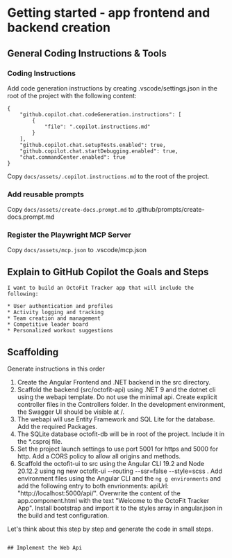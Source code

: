 # Getting started - app frontend and backend creation

## General Coding Instructions & Tools

### Coding Instructions

Add code generation instructions by creating .vscode/settings.json in the root of the project with the following content:

```
{
    "github.copilot.chat.codeGeneration.instructions": [
        {
            "file": ".copilot.instructions.md"
        }
    ],
    "github.copilot.chat.setupTests.enabled": true,
    "github.copilot.chat.startDebugging.enabled": true,
    "chat.commandCenter.enabled": true
}
```

Copy `docs/assets/.copilot.instructions.md` to the root of the project.

### Add reusable prompts

Copy `docs/assets/create-docs.prompt.md` to .github/prompts/create-docs.prompt.md

### Register the Playwright MCP Server

Copy `docs/assets/mcp.json` to .vscode/mcp.json

## Explain to GitHub Copilot the Goals and Steps

```text
I want to build an OctoFit Tracker app that will include the following:

* User authentication and profiles
* Activity logging and tracking
* Team creation and management
* Competitive leader board
* Personalized workout suggestions
```

## Scaffolding

Generate instructions in this order

1. Create the Angular Frontend and .NET backend in the src directory.
2. Scaffold the backend (src/octofit-api) using .NET 9 and the dotnet cli using the webapi template. Do not use the minimal api. Create explicit controller files in the Controllers folder. In the development environment, the Swagger UI should be visible at /.
3. The webapi will use Entity Framework and SQL Lite for the database. Add the required Packages.
4. The SQLite database octofit-db will be in root of the project. Include it in the \*.csproj file.
5. Set the project launch settings to use port 5001 for https and 5000 for http. Add a CORS policy to allow all origins and methods.
6. Scaffold the octofit-ui to src using the Angular CLI 19.2 and Node 20.12.2 using ng new octofit-ui --routing --ssr=false --style=scss . Add environment files using the Angular CLI and the `ng g environments` and add the following entry to both envrionments: apiUrl: "http://localhost:5000/api/". Overwrite the content of the app.component.html with the text "Welcome to the OctoFit Tracker App". Install bootstrap and import it to the styles array in angular.json in the build and test configuration.

Let's think about this step by step and generate the code in small steps.

```

## Implement the Web Api
```
